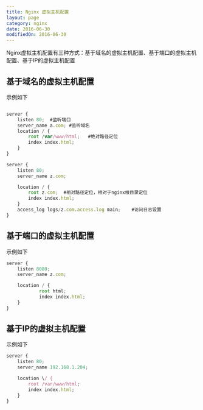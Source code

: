 ```yaml
---
title: Nginx 虚拟主机配置
layout: page
category: nginx
date: 2016-06-30
modifiedOn: 2016-06-30
---
```


Nginx虚拟主机配置有三种方式：基于域名的虚拟主机配置、基于端口的虚拟主机配置、基于IP的虚拟主机配置

## 基于域名的虚拟主机配置
	
示例如下

```javascript

server {
    listen 80;  #监听端口
    server_name a.com; #监听域名
    location / {
        root /var/www/html;   #绝对路径定位
        index index.html;
    }
}

server {
    listen 80;
    server_name z.com;

    location / {
        root z.com;  #相对路径定位，相对于nginx根目录定位
		index index.html;
    }
    access_log logs/z.com.access.log main;    #访问日志设置
}

```

## 基于端口的虚拟主机配置

示例如下

```javascript
server {
    listen 8080;
    server_name z.com;

    location / {
            root html;
            index index.html;
    }
}
```


## 基于IP的虚拟主机配置

示例如下

```javascript
server {
    listen 80;
    server_name 192.168.1.204;

    location \/ {
        root /var/www/html;
        index index.html;
    }
}
```




